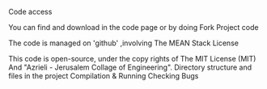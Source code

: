 Code access

You can find and download in the code page or by doing Fork
Project code

The code is managed on 'github' ,involving The MEAN Stack
License

This code is open-source, under the copy rights of The MIT License (MIT) And "Azrieli - Jerusalem Collage of Engineering".
Directory structure and files in the project
Compilation & Running
Checking
Bugs